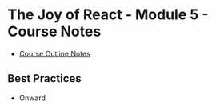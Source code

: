 # The Joy of React - Module 5 - Course Notes

- [Course Outline Notes](course-notes.md)

## Best Practices

- Onward

